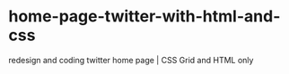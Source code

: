 # home-page-twitter-with-html-and-css
 redesign and coding twitter home page | CSS Grid and HTML only
